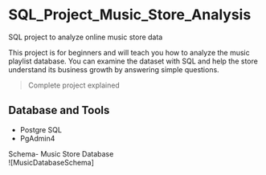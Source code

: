 # SQL_Project_Music_Store_Analysis
SQL project to analyze online music store data

This project is for beginners and will teach you how to analyze the music playlist database. You can examine the dataset with SQL and help the store understand its business growth by answering simple questions.

> Complete project explained 

## Database and Tools
* Postgre SQL
* PgAdmin4

Schema- Music Store Database  
![MusicDatabaseSchema]
